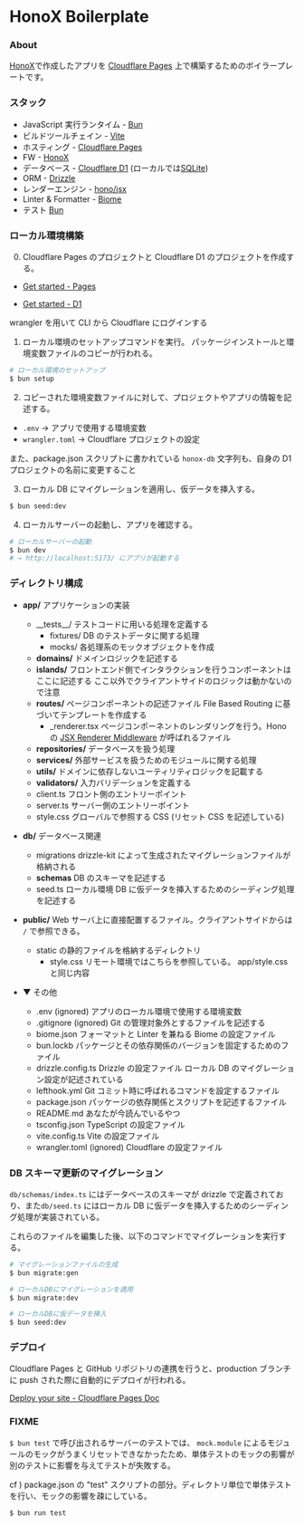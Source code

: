 # HonoX Boilerplate

### About

[HonoX](https://github.com/honojs/honox)で作成したアプリを [Cloudflare Pages](https://pages.cloudflare.com/) 上で構築するためのボイラープレートです。

### スタック

- JavaScript 実行ランタイム - [Bun](https://bun.sh/)
- ビルドツールチェイン - [Vite](https://ja.vitejs.dev/)
- ホスティング - [Cloudflare Pages](https://pages.cloudflare.com/)
- FW - [HonoX](https://github.com/honojs/honox)
- データベース - [Cloudflare D1](https://developers.cloudflare.com/d1/) (ローカルでは[SQLite](https://bun.sh/docs/api/sqlite))
- ORM - [Drizzle](https://orm.drizzle.team/)
- レンダーエンジン - [hono/jsx](https://hono.dev/guides/jsx)
- Linter & Formatter - [Biome](https://biomejs.dev/ja/)
- テスト [Bun](https://bun.sh/docs/cli/test)

### ローカル環境構築

0. Cloudflare Pages のプロジェクトと Cloudflare D1 のプロジェクトを作成する。

- [Get started - Pages](https://developers.cloudflare.com/pages/get-started/guide/)

- [Get started - D1](https://developers.cloudflare.com/d1/get-started)

wrangler を用いて CLI から Cloudflare にログインする

1. ローカル環境のセットアップコマンドを実行。
   パッケージインストールと環境変数ファイルのコピーが行われる。

```bash
# ローカル環境のセットアップ
$ bun setup
```

2. コピーされた環境変数ファイルに対して、プロジェクトやアプリの情報を記述する。

- `.env` → アプリで使用する環境変数
- `wrangler.toml` → Cloudflare プロジェクトの設定

また、package.json スクリプトに書かれている `honox-db` 文字列も、自身の D1 プロジェクトの名前に変更すること

3. ローカル DB にマイグレーションを適用し、仮データを挿入する。

```bash
$ bun seed:dev
```

4. ローカルサーバーの起動し、アプリを確認する。

```bash
# ローカルサーバーの起動
$ bun dev
# → http://localhost:5173/ にアプリが起動する
```

### ディレクトリ構成

- **app/** アプリケーションの実装

  - \_\_tests\_\_/ テストコードに用いる処理を定義する
    - fixtures/ DB のテストデータに関する処理
    - mocks/ 各処理系のモックオブジェクトを作成
  - **domains/** ドメインロジックを記述する
  - **islands/** フロントエンド側でインタラクションを行うコンポーネントはここに記述する
    ここ以外でクライアントサイドのロジックは動かないので注意
  - **routes/** ページコンポーネントの記述ファイル File Based Routing に基づいてテンプレートを作成する
    - \_renderer.tsx ページコンポーネントのレンダリングを行う。Hono の [JSX Renderer Middleware](https://hono.dev/middleware/builtin/jsx-renderer) が呼ばれるファイル
  - **repositories/** データベースを扱う処理
  - **services/** 外部サービスを扱うためのモジュールに関する処理
  - **utils/** ドメインに依存しないユーティリティロジックを記載する
  - **validators/** 入力バリデーションを定義する
  - client.ts フロント側のエントリーポイント
  - server.ts サーバー側のエントリーポイント
  - style.css グローバルで参照する CSS (リセット CSS を記述している)

- **db/** データベース関連

  - migrations drizzle-kit によって生成されたマイグレーションファイルが格納される
  - **schemas** DB のスキーマを記述する
  - seed.ts ローカル環境 DB に仮データを挿入するためのシーディング処理を記述する

- **public/** Web サーバ上に直接配置するファイル。クライアントサイドからは `/` で参照できる。

  - static の静的ファイルを格納するディレクトリ
    - style.css リモート環境ではこちらを参照している。 app/style.css と同じ内容

- ▼ その他
  - .env (ignored) アプリのローカル環境で使用する環境変数
  - .gitignore (ignored) Git の管理対象外とするファイルを記述する
  - biome.json フォーマットと Linter を兼ねる Biome の設定ファイル
  - bun.lockb パッケージとその依存関係のバージョンを固定するためのファイル
  - drizzle.config.ts Drizzle の設定ファイル ローカル DB のマイグレーション設定が記述されている
  - lefthook.yml Git コミット時に呼ばれるコマンドを設定するファイル
  - package.json パッケージの依存関係とスクリプトを記述するファイル
  - README.md あなたが今読んでいるやつ
  - tsconfig.json TypeScript の設定ファイル
  - vite.config.ts Vite の設定ファイル
  - wrangler.toml (ignored) Cloudflare の設定ファイル

### DB スキーマ更新のマイグレーション

`db/schemas/index.ts` にはデータベースのスキーマが drizzle で定義されており、また`db/seed.ts` にはローカル DB に仮データを挿入するためのシーディング処理が実装されている。

これらのファイルを編集した後、以下のコマンドでマイグレーションを実行する。

```bash
# マイグレーションファイルの生成
$ bun migrate:gen

# ローカルDBにマイグレーションを適用
$ bun migrate:dev

# ローカルDBに仮データを挿入
$ bun seed:dev
```

### デプロイ

Cloudflare Pages と GitHub リポジトリの連携を行うと、production ブランチに push された際に自動的にデプロイが行われる。

[Deploy your site - Cloudflare Pages Doc](https://developers.cloudflare.com/pages/framework-guides/deploy-anything/)

### FIXME

`$ bun test` で呼び出されるサーバーのテストでは、 `mock.module` によるモジュールのモックがうまくリセットできなかったため、単体テストのモックの影響が別のテストに影響を与えてテストが失敗する。

cf ) package.json の "test" スクリプトの部分。ディレクトリ単位で単体テストを行い、モックの影響を疎にしている。

```
$ bun run test
```
